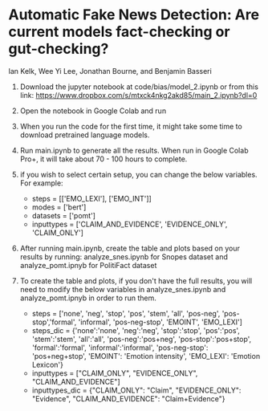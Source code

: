 
# Automatic Fake News Detection: Are current models fact-checking or gut-checking? 

Ian Kelk, Wee Yi Lee, Jonathan Bourne, and Benjamin Basseri 
 <br>
1. Download the jupyter notebook at code/bias/model_2.ipynb or from this link: https://www.dropbox.com/s/mtxck4nkg2akd85/main_2.ipynb?dl=0

2. Open the notebook in Google Colab and run
	
4. When you run the code for the first time, it might take some time to download pretrained language models.

6. Run main.ipynb to generate all the results. When run in Google Colab Pro+, it will take about 70 - 100 hours to complete.

6. if you wish to select certain setup, you can change the below variables. For example:
	- steps = [['EMO_LEXI'], ['EMO_INT']]
	- modes = ['bert']
	- datasets = ['pomt']
	- inputtypes = ['CLAIM_AND_EVIDENCE', 'EVIDENCE_ONLY', 'CLAIM_ONLY']

6. After running main.ipynb, create the table and plots based on your results by running: analyze_snes.ipynb for Snopes dataset and analyze_pomt.ipnyb for PolitiFact dataset
7. To create the table and plots, if you don't have the full results, you will need to modify the below variables in analyze_snes.ipynb and analyze_pomt.ipnyb in order to run them. 
	- steps = ['none', 'neg', 'stop', 'pos', 'stem', 'all', 'pos-neg', 'pos-stop','formal', 'informal', 'pos-neg-stop', 'EMOINT', 'EMO_LEXI']
	- steps_dic = {'none':'none', 'neg':'neg', 'stop':'stop', 'pos':'pos', 'stem':'stem', 'all':'all', 
             			'pos-neg':'pos+neg', 'pos-stop':'pos+stop', 'formal':'formal', 'informal':'informal',
           			'pos-neg-stop': 'pos+neg+stop', 'EMOINT': 'Emotion intensity', 'EMO_LEXI': 'Emotion Lexicon'}
	- inputtypes = ["CLAIM_ONLY", "EVIDENCE_ONLY", "CLAIM_AND_EVIDENCE"]
	- inputtypes_dic = {"CLAIM_ONLY": "Claim", "EVIDENCE_ONLY": "Evidence", "CLAIM_AND_EVIDENCE": "Claim+Evidence"}

